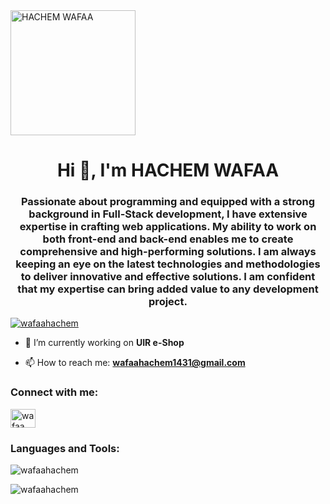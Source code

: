 <!-- Ajoutez votre photo de profil -->
<img src="C:\Users\PC\Downloads\Navy And White Geometric Technology  LinkedIn Banner.jpg" alt="HACHEM WAFAA" width="200"/>

<h1 align="center">Hi 👋, I'm HACHEM WAFAA</h1>
<h3 align="center">Passionate about programming and equipped with a strong background in Full-Stack development, I have extensive expertise in crafting web applications. My ability to work on both front-end and back-end enables me to create comprehensive and high-performing solutions. I am always keeping an eye on the latest technologies and methodologies to deliver innovative and effective solutions. I am confident that my expertise can bring added value to any development project.</h3>

<p align="left"> <a href="https://github.com/ryo-ma/github-profile-trophy"><img src="https://github-profile-trophy.vercel.app/?username=wafaahachem" alt="wafaahachem" /></a> </p>

- 🔭 I’m currently working on **UIR e-Shop**

- 📫 How to reach me: **wafaahachem1431@gmail.com**

<h3 align="left">Connect with me:</h3>
<p align="left">
  <!-- Mettez à jour le lien vers votre profil LinkedIn -->
  <a href="https://linkedin.com/in/wafaahachem" target="blank"><img align="center" src="https://raw.githubusercontent.com/rahuldkjain/github-profile-readme-generator/master/src/images/icons/Social/linked-in-alt.svg" alt="wafaa hachem" height="30" width="40" /></a>
</p>

<h3 align="left">Languages and Tools:</h3>
<!-- Mettez à jour les liens vers les outils et langages que vous utilisez -->

<!-- ... (votre liste de langages et outils) ... -->

<p><img align="center" src="https://github-readme-stats.vercel.app/api/top-langs?username=wafaahachem&show_icons=true&locale=en&layout=compact" alt="wafaahachem" /></p>

<p><img align="center" src="https://github-readme-streak-stats.herokuapp.com/?user=wafaahachem&" alt="wafaahachem" /></p>
